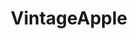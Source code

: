 ---
title: VintageApple
crosslinks:
- u_imguralbumbot
- retrobattlestations
- pics
- vegaslocals
- tipofmyjoystick
- This_Is_Bait
- Next
- gadgets
- apple
- youtubefactsbot
- Spraypaint
- youtubot
- ThingsCutInHalfPorn
- datahoarders
- xkcd
- MassdropBot
- nottheonion
- gameswap
- totallynotrobots
- MechanicalKeyboards
---